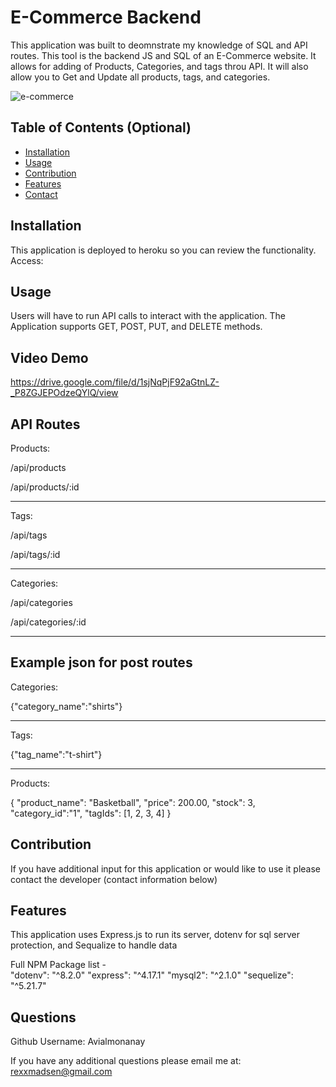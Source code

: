 # E-Commerce Backend        
This application was built to deomnstrate my knowledge of SQL and API routes. This tool is the backend JS and SQL of an E-Commerce website. It allows for adding of Products, Categories, and tags throu API. It will also allow you to Get and Update all products, tags, and categories.

![e-commerce](https://user-images.githubusercontent.com/108016215/199853830-ac9dd67e-f549-45f3-b924-6bf31792f5eb.PNG)


## Table of Contents (Optional)

- [Installation](#installation)
- [Usage](#usage)
- [Contribution](#contribution)
- [Features](#features)
- [Contact](#questions)



## Installation
This application is deployed to heroku so you can review the functionality. Access: 

## Usage
Users will have to run API calls to interact with the application. The Application supports GET, POST, PUT, and DELETE methods. 

## Video Demo
https://drive.google.com/file/d/1sjNqPjF92aGtnLZ-_P8ZGJEPOdzeQYlQ/view

API Routes
----------
Products:

/api/products

/api/products/:id 

----------
Tags:

/api/tags

/api/tags/:id 

----------
Categories:

/api/categories 

/api/categories/:id 

----------

Example json for post routes
----------
Categories:

{"category_name":"shirts"} 

----------
Tags:

{"tag_name":"t-shirt"} 

----------
Products:

{
"product_name": "Basketball", 
"price": 200.00, 
"stock": 3, 
"category_id":"1", 
"tagIds": [1, 2, 3, 4]
}

## Contribution
If you have additional input for this application or would like to use it please contact the developer (contact information below)

## Features
This application uses Express.js to run its server, dotenv for sql server protection, and Sequalize to handle data 

Full NPM Package list -     
    "dotenv": "^8.2.0"
    "express": "^4.17.1"
    "mysql2": "^2.1.0"
    "sequelize": "^5.21.7"

## Questions
Github Username: Avialmonanay

If you have any additional questions please email me at: rexxmadsen@gmail.com


